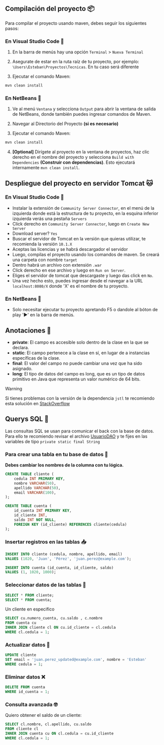 ## **Compilación del proyecto** 📦
Para compilar el proyecto usando maven, debes seguir los siguientes pasos:

### **En Visual Studio Code** 🔹
1. En la barra de menús hay una opción `Terminal` > `Nueva Terminal`

2. Asegurate de estar en la ruta raíz de tu proyecto, por ejemplo: 
`\Users\Esteban\Proyectos\Tecnicas`. En tu caso será diferente
3. Ejecutar el comando Maven:

```powershell
mvn clean install
```

### **En NetBeans** 🧊
1. Ve al menú `Ventana` y selecciona `Output` para abrir la ventana de salida de NetBeans, donde también puedes ingresar comandos de Maven.

2. Navegar al Directorio del Proyecto **(si es necesario)**

3. Ejecutar el comando Maven:

```powershell
mvn clean install
```

4. **[Optional]** Dirígete al proyecto en la ventana de proyectos, haz clic derecho en el nombre del proyecto y selecciona `Build with Dependencies` **(Construir con dependencias)**. Esto ejecutará internamente `mvn clean install`.

## **Despliegue del proyecto en servidor Tomcat** 🐱

### **En Visual Studio Code** 🔹
- Instalar la extensión de `Community Server Connector`, en el menú de la izquierda donde está la estructura de tu proyecto, en la esquina inferior izquierda verás una pestaña `Servers`
- Click derecho en `Community Server Connector`, luego en `Create New Server`
- Download server? `Yes`
- Buscar el servidor de Tomcat en la versión que quieras utilizar, te recomienda la versión `10.1.X`
- Aceptas las licencias y se habrá descargador el servidor
- Luego, compilas el proyecto usando los comandos de maven. Se creará una carpeta con nombre `target`
- Dentro habrá un archivo con extensión `.war`
- Click derecho en ese archivo y luego en `Run on Server`.
- Eliges el servidor de tomcat que descargaste y luego das click en `No`.
- Una vez hecho esto, puedes ingresar desde el navegar a la URL `localhost:8080/X` donde 'X' es el nombre de tu proyecto.

### **En NetBeans** 🧊
- Solo necesitar ejecutar tu proyecto apretando F5 o dandole al bóton de play '▶️'  en la barra de menús. 

## **Anotaciones** 📄

- **private**: El campo es accesible solo dentro de la clase en la que se declara.
- **static**: El campo pertenece a la clase en sí, en lugar de a instancias específicas de la clase.
- **final**: El valor del campo no puede cambiar una vez que ha sido asignado.
- **long**: El tipo de datos del campo es long, que es un tipo de datos primitivo en Java que representa un valor numérico de 64 bits.

> [!WARNING]
> Si tienes problemas con la versión de la dependencia `jstl` te recomiendo esta solución en [StackOverflow](https://stackoverflow.com/questions/4928271) 

## **Querys SQL** 📜
Las consultas SQL se usan para comunicar el back con la base de datos. Para ello te recomiendo revisar el archivo [UsuarioDAO](/src/main/java/com/udea/dao/UsuarioDAO.java) y te fijes en las variables de tipo `private static final String`

### Para crear una tabla en tu base de datos 📄
**Debes cambiar los nombres de la columna con tu lógica.**
```sql
CREATE TABLE cliente (
    cedula INT PRIMARY KEY,
    nombre VARCHAR(50),
    apellido VARCHAR(50),
    email VARCHAR(100),
);

CREATE TABLE cuenta (
    id_cuenta INT PRIMARY KEY,
    id_cliente INT,
    saldo INT NOT NULL,
    FOREIGN KEY (id_cliente) REFERENCES cliente(cedula)
);
```

### Insertar registros en las tablas 📥
```sql
INSERT INTO cliente (cedula, nombre, apellido, email) 
VALUES (1020, 'Juan', 'Pérez', 'juan.perez@example.com');

INSERT INTO cuenta (id_cuenta, id_cliente, saldo) 
VALUES (1, 1020, 1000);
```

### Seleccionar datos de las tablas 🫳
```sql
SELECT * FROM cliente;
SELECT * FROM cuenta;
```

Un cliente en especifico
```sql
SELECT cu.numero_cuenta, cu.saldo , c.nombre
FROM cuenta cu
INNER JOIN cliente cl ON cu.id_cliente = cl.cedula
WHERE cl.cedula = 1;
```

### Actualizar datos 📝
```sql
UPDATE cliente 
SET email = 'juan.perez_updated@example.com', nombre = 'Esteban' 
WHERE cedula = 1;
```

### Eliminar datos ❌
```sql
DELETE FROM cuenta
WHERE id_cuenta = 1;
```

### Consulta avanzada 🤓
Quiero obtener el saldo de un cliente:
```sql
SELECT cl.nombre, cl.apellido, cu.saldo 
FROM cliente cl
INNER JOIN cuenta cu ON cl.cedula = cu.id_cliente
WHERE cl.cedula = 1;
```
